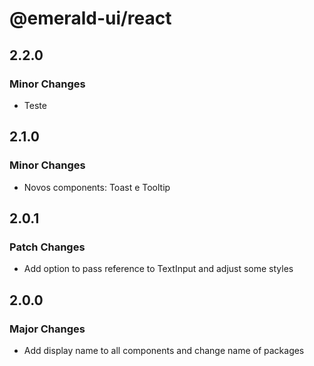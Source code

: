 # @emerald-ui/react

## 2.2.0

### Minor Changes

- Teste

## 2.1.0

### Minor Changes

- Novos components: Toast e Tooltip

## 2.0.1

### Patch Changes

- Add option to pass reference to TextInput and adjust some styles

## 2.0.0

### Major Changes

- Add display name to all components and change name of packages
